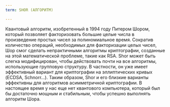 ```yaml
---
term: SHOR (АЛГОРИТМ)

---
```

Квантовый алгоритм, изобретенный в 1994 году Питером Шором, который позволяет факторизовать большие целые числа в произведение простых чисел за полиномиальное время. Сократив количество операций, необходимых для факторизации целых чисел, Шор смог сделать непрактичными алгоритмы криптографии, созданные на этой математической проблеме, такие как RSA. Shor может быть слегка модифицирован, чтобы действовать почти на все алгоритмы, использующие групповую структуру. В частности, он уже имеет эффективный вариант для криптографии на эллиптических кривых (ECDSA, Schnorr...). Таким образом, Shor и его близкие варианты эффективны для алгоритмов асимметричной криптографии. В настоящее время у нас еще нет квантового компьютера, который был бы достаточно мощным и стабильным, чтобы успешно выполнять алгоритм Шора.